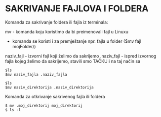 # SAKRIVANJE FAJLOVA I FOLDERA 

Komanda za sakrivanje foldera ili fajla iz terminala:

mv - komanda koju koristimo da bi preimenovali fajl u Linuxu 
   - komanda se koristi i za premještanje npr. fajla u folder ($mv fajl mojFolder/)

naziv_fajl - izvorni fajl koji želimo da sakrijemo
.naziv_fajl - ispred izvornog fajla kojeg želimo da sakrijemo, stavili smo TAČKU i na taj način sa

```
$ls
$mv naziv_fajla .naziv_fajla
```

```
$ls
$mv naziv_direktorija .naziv_direktorija
```


Komanda za otkrivanje sakrivenog fajla ili foldera

```
$ mv .moj_direktorij moj_direktorij
$ ls -l
```